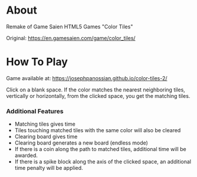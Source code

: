 # About
Remake of Game Saien HTML5 Games "Color Tiles"

Original: https://en.gamesaien.com/game/color_tiles/

# How To Play
Game available at: https://josephpanossian.github.io/color-tiles-2/


Click on a blank space. If the color matches the nearest neighboring tiles, vertically or horizontally, from the clicked space, you get the matching tiles.

### Additional Features
- Matching tiles gives time
- Tiles touching matched tiles with the same color will also be cleared
- Clearing board gives time
- Clearing board generates a new board (endless mode)
- If there is a coin along the path to matched tiles, additional time will be awarded.
- If there is a spike block along the axis of the clicked space, an additional time penalty will be applied.
